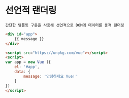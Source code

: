 선언적 랜더링
=============
    간단한 템플릿 구문을 사용해 선언적으로 DOM에 데이터를 동적 랜더링
```html
<div id="app">
    {{ message }}
</div>

<script src="https://unpkg.com/vue"></script>
<script>
var app = new Vue ({
    el: '#app',
    data: {
        message: '안녕하세요 Vue!'
    }
})
</script>
```